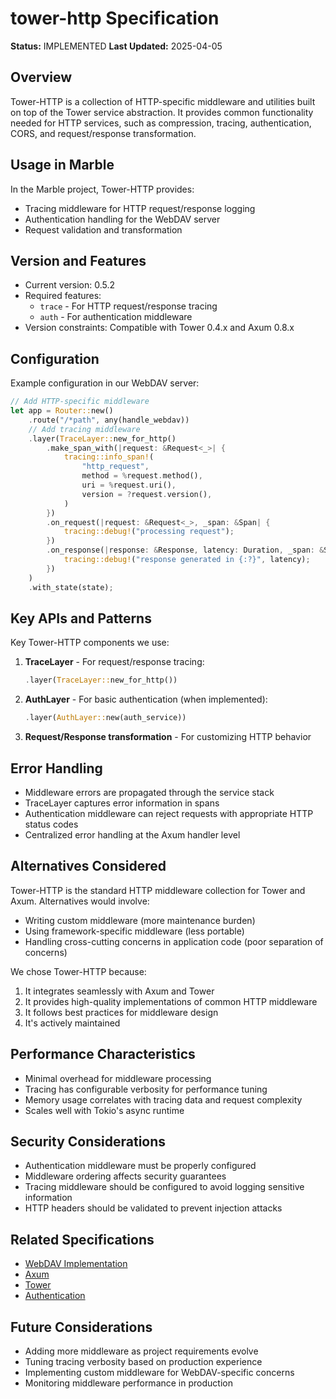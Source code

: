 # tower-http Specification

**Status:** IMPLEMENTED
**Last Updated:** 2025-04-05

## Overview

Tower-HTTP is a collection of HTTP-specific middleware and utilities built on top of the Tower service abstraction. It provides common functionality needed for HTTP services, such as compression, tracing, authentication, CORS, and request/response transformation.

## Usage in Marble

In the Marble project, Tower-HTTP provides:

- Tracing middleware for HTTP request/response logging
- Authentication handling for the WebDAV server
- Request validation and transformation

## Version and Features

- Current version: 0.5.2
- Required features: 
  - `trace` - For HTTP request/response tracing
  - `auth` - For authentication middleware
- Version constraints: Compatible with Tower 0.4.x and Axum 0.8.x

## Configuration

Example configuration in our WebDAV server:

```rust
// Add HTTP-specific middleware
let app = Router::new()
    .route("/*path", any(handle_webdav))
    // Add tracing middleware
    .layer(TraceLayer::new_for_http()
        .make_span_with(|request: &Request<_>| {
            tracing::info_span!(
                "http_request",
                method = %request.method(),
                uri = %request.uri(),
                version = ?request.version(),
            )
        })
        .on_request(|request: &Request<_>, _span: &Span| {
            tracing::debug!("processing request");
        })
        .on_response(|response: &Response, latency: Duration, _span: &Span| {
            tracing::debug!("response generated in {:?}", latency);
        })
    )
    .with_state(state);
```

## Key APIs and Patterns

Key Tower-HTTP components we use:

1. **TraceLayer** - For request/response tracing:
   ```rust
   .layer(TraceLayer::new_for_http())
   ```

2. **AuthLayer** - For basic authentication (when implemented):
   ```rust
   .layer(AuthLayer::new(auth_service))
   ```

3. **Request/Response transformation** - For customizing HTTP behavior

## Error Handling

- Middleware errors are propagated through the service stack
- TraceLayer captures error information in spans
- Authentication middleware can reject requests with appropriate HTTP status codes
- Centralized error handling at the Axum handler level

## Alternatives Considered

Tower-HTTP is the standard HTTP middleware collection for Tower and Axum. Alternatives would involve:

- Writing custom middleware (more maintenance burden)
- Using framework-specific middleware (less portable)
- Handling cross-cutting concerns in application code (poor separation of concerns)

We chose Tower-HTTP because:
1. It integrates seamlessly with Axum and Tower
2. It provides high-quality implementations of common HTTP middleware
3. It follows best practices for middleware design
4. It's actively maintained

## Performance Characteristics

- Minimal overhead for middleware processing
- Tracing has configurable verbosity for performance tuning
- Memory usage correlates with tracing data and request complexity
- Scales well with Tokio's async runtime

## Security Considerations

- Authentication middleware must be properly configured
- Middleware ordering affects security guarantees
- Tracing middleware should be configured to avoid logging sensitive information
- HTTP headers should be validated to prevent injection attacks

## Related Specifications

- [WebDAV Implementation](../handoffs/webdav_implementation.md)
- [Axum](axum.md)
- [Tower](tower.md)
- [Authentication](../domain/authentication.md)

## Future Considerations

- Adding more middleware as project requirements evolve
- Tuning tracing verbosity based on production experience
- Implementing custom middleware for WebDAV-specific concerns
- Monitoring middleware performance in production
